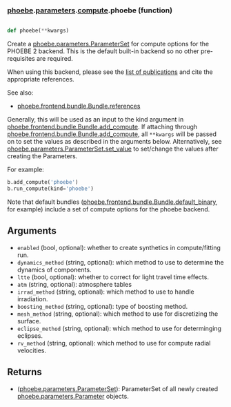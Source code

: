### [phoebe](phoebe.md).[parameters](phoebe.parameters.md).[compute](phoebe.parameters.compute.md).phoebe (function)


```py

def phoebe(**kwargs)

```



Create a [phoebe.parameters.ParameterSet](phoebe.parameters.ParameterSet.md) for compute options for the
PHOEBE 2 backend.  This is the default built-in backend so no other
pre-requisites are required.

When using this backend, please see the
[list of publications](https://phoebe-project/org/publications) and cite
the appropriate references.

See also:
* [phoebe.frontend.bundle.Bundle.references](phoebe.frontend.bundle.Bundle.references.md)

Generally, this will be used as an input to the kind argument in
[phoebe.frontend.bundle.Bundle.add_compute](phoebe.frontend.bundle.Bundle.add_compute.md).  If attaching through
[phoebe.frontend.bundle.Bundle.add_compute](phoebe.frontend.bundle.Bundle.add_compute.md), all `**kwargs` will be
passed on to set the values as described in the arguments below.  Alternatively,
see [phoebe.parameters.ParameterSet.set_value](phoebe.parameters.ParameterSet.set_value.md) to set/change the values
after creating the Parameters.

For example:

```py
b.add_compute('phoebe')
b.run_compute(kind='phoebe')
```

Note that default bundles ([phoebe.frontend.bundle.Bundle.default_binary](phoebe.frontend.bundle.Bundle.default_binary.md), for example)
include a set of compute options for the phoebe backend.

Arguments
----------
* `enabled` (bool, optional): whether to create synthetics in compute/fitting
    run.
* `dynamics_method` (string, optional): which method to use to determine the
    dynamics of components.
* `ltte` (bool, optional): whether to correct for light travel time effects.
* `atm` (string, optional): atmosphere tables
* `irrad_method` (string, optional): which method to use to handle irradiation.
* `boosting_method` (string, optional): type of boosting method.
* `mesh_method` (string, optional): which method to use for discretizing
    the surface.
* `eclipse_method` (string, optional): which method to use for determinging
    eclipses.
* `rv_method` (string, optional): which method to use for compute radial
    velocities.

Returns
--------
* ([phoebe.parameters.ParameterSet](phoebe.parameters.ParameterSet.md)): ParameterSet of all newly created
    [phoebe.parameters.Parameter](phoebe.parameters.Parameter.md) objects.

